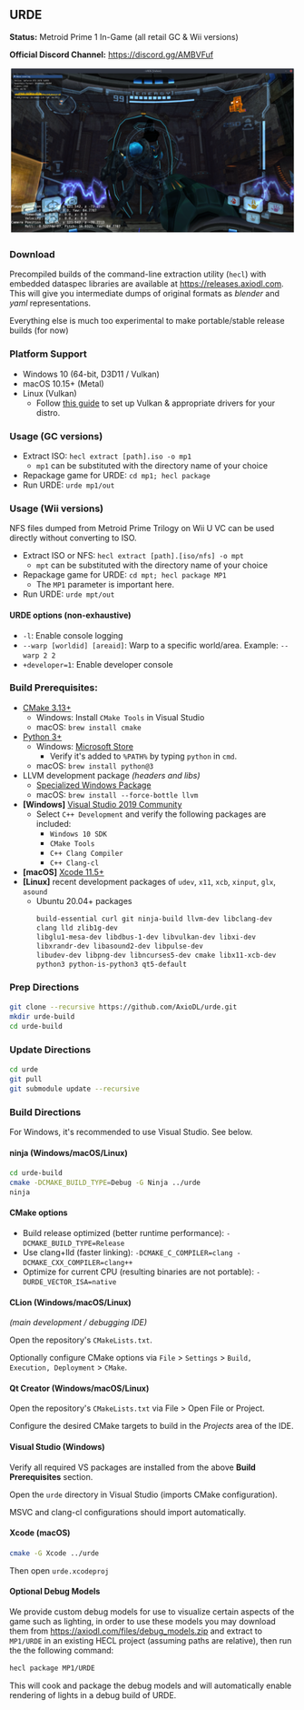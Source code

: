 ## URDE
**Status:** Metroid Prime 1 In-Game (all retail GC & Wii versions)

**Official Discord Channel:** https://discord.gg/AMBVFuf

![URDE screenshot](assets/urde-screen1.png)

### Download
Precompiled builds of the command-line extraction utility (`hecl`) with embedded dataspec libraries are available at https://releases.axiodl.com. This will give you intermediate dumps of original formats as *blender* and *yaml* representations.

Everything else is much too experimental to make portable/stable release builds (for now)

### Platform Support
* Windows 10 (64-bit, D3D11 / Vulkan)
* macOS 10.15+ (Metal)
* Linux (Vulkan)
    * Follow [this guide](https://github.com/lutris/docs/blob/master/InstallingDrivers.md) to set up Vulkan & appropriate drivers for your distro.
    
### Usage (GC versions)

* Extract ISO: `hecl extract [path].iso -o mp1`
  * `mp1` can be substituted with the directory name of your choice
* Repackage game for URDE: `cd mp1; hecl package`
* Run URDE: `urde mp1/out`

### Usage (Wii versions)

NFS files dumped from Metroid Prime Trilogy on Wii U VC can be used directly without converting to ISO.

* Extract ISO or NFS: `hecl extract [path].[iso/nfs] -o mpt`
  * `mpt` can be substituted with the directory name of your choice
* Repackage game for URDE: `cd mpt; hecl package MP1`
  * The `MP1` parameter is important here.
* Run URDE: `urde mpt/out`

#### URDE options (non-exhaustive)

* `-l`: Enable console logging
* `--warp [worldid] [areaid]`: Warp to a specific world/area. Example: `--warp 2 2`
* `+developer=1`: Enable developer console

### Build Prerequisites:
* [CMake 3.13+](https://cmake.org)
    * Windows: Install `CMake Tools` in Visual Studio
    * macOS: `brew install cmake`
* [Python 3+](https://python.org)
    * Windows: [Microsoft Store](https://go.microsoft.com/fwlink?linkID=2082640)
        * Verify it's added to `%PATH%` by typing `python` in `cmd`.
    * macOS: `brew install python@3`
* LLVM development package *(headers and libs)*
    * [Specialized Windows Package](https://axiodl.com/files/LLVM-10.0.1-win64.exe)
    * macOS: `brew install --force-bottle llvm`
* **[Windows]** [Visual Studio 2019 Community](https://www.visualstudio.com/en-us/products/visual-studio-community-vs.aspx)
    * Select `C++ Development` and verify the following packages are included:
        * `Windows 10 SDK`
        * `CMake Tools`
        * `C++ Clang Compiler`
        * `C++ Clang-cl`
* **[macOS]** [Xcode 11.5+](https://developer.apple.com/xcode/download/)
* **[Linux]** recent development packages of `udev`, `x11`, `xcb`, `xinput`, `glx`, `asound`
    * Ubuntu 20.04+ packages
      ```
      build-essential curl git ninja-build llvm-dev libclang-dev clang lld zlib1g-dev
      libglu1-mesa-dev libdbus-1-dev libvulkan-dev libxi-dev libxrandr-dev libasound2-dev libpulse-dev
      libudev-dev libpng-dev libncurses5-dev cmake libx11-xcb-dev python3 python-is-python3 qt5-default
      ```

### Prep Directions

```sh
git clone --recursive https://github.com/AxioDL/urde.git
mkdir urde-build
cd urde-build
```

### Update Directions

```sh
cd urde
git pull
git submodule update --recursive
```

### Build Directions

For Windows, it's recommended to use Visual Studio. See below.

#### ninja (Windows/macOS/Linux)

```sh
cd urde-build
cmake -DCMAKE_BUILD_TYPE=Debug -G Ninja ../urde
ninja
```

#### CMake options
- Build release optimized (better runtime performance): `-DCMAKE_BUILD_TYPE=Release`
- Use clang+lld (faster linking): `-DCMAKE_C_COMPILER=clang -DCMAKE_CXX_COMPILER=clang++`
- Optimize for current CPU (resulting binaries are not portable): `-DURDE_VECTOR_ISA=native`

#### CLion (Windows/macOS/Linux)
*(main development / debugging IDE)*

Open the repository's `CMakeLists.txt`.

Optionally configure CMake options via `File` > `Settings` > `Build, Execution, Deployment` > `CMake`.

#### Qt Creator (Windows/macOS/Linux)

Open the repository's `CMakeLists.txt` via File > Open File or Project.

Configure the desired CMake targets to build in the *Projects* area of the IDE.

#### Visual Studio (Windows)

Verify all required VS packages are installed from the above **Build Prerequisites** section.

Open the `urde` directory in Visual Studio (imports CMake configuration).

MSVC and clang-cl configurations should import automatically.

#### Xcode (macOS)

```sh
cmake -G Xcode ../urde
```

Then open `urde.xcodeproj`

#### Optional Debug Models
We provide custom debug models for use to visualize certain aspects of the game such as lighting, in order to use 
these models you may download them from https://axiodl.com/files/debug_models.zip and extract to `MP1/URDE` in an 
existing HECL project (assuming paths are relative), then run the the following command:

```sh
hecl package MP1/URDE
```
This will cook and package the debug models and will automatically enable rendering of lights in a debug build of URDE.
